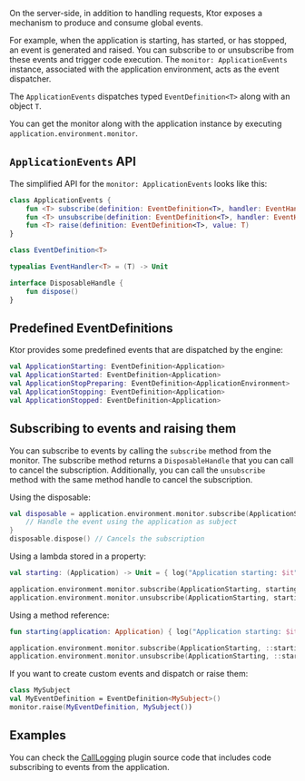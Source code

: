 [//]: # (title: Application monitoring)

<include src="lib.xml" include-id="outdated_warning"/>

On the server-side, in addition to handling requests, Ktor exposes a mechanism to produce and consume global events.

For example, when the application is starting, has started, or has stopped, an event is generated and raised.
You can subscribe to or unsubscribe from these events and trigger code execution.
The `monitor: ApplicationEvents` instance, associated with the application environment, acts as the event dispatcher.

The `ApplicationEvents` dispatches typed `EventDefinition<T>` along with an object `T`.

You can get the monitor along with the application instance by executing `application.environment.monitor`.

## `ApplicationEvents` API

The simplified API for the `monitor: ApplicationEvents` looks like this:

```kotlin
class ApplicationEvents {
    fun <T> subscribe(definition: EventDefinition<T>, handler: EventHandler<T>): DisposableHandle
    fun <T> unsubscribe(definition: EventDefinition<T>, handler: EventHandler<T>)
    fun <T> raise(definition: EventDefinition<T>, value: T)
}

class EventDefinition<T>

typealias EventHandler<T> = (T) -> Unit

interface DisposableHandle {
    fun dispose()
}
```

## Predefined EventDefinitions

Ktor provides some predefined events that are dispatched by the engine:

```kotlin
val ApplicationStarting: EventDefinition<Application>
val ApplicationStarted: EventDefinition<Application>
val ApplicationStopPreparing: EventDefinition<ApplicationEnvironment>
val ApplicationStopping: EventDefinition<Application>
val ApplicationStopped: EventDefinition<Application>
```

## Subscribing to events and raising them

You can subscribe to events by calling the `subscribe` method from the monitor.
The subscribe method returns a `DisposableHandle` that you can call to cancel the subscription.
Additionally, you can call the `unsubscribe` method with the same method handle to cancel the subscription.

Using the disposable:

```kotlin
val disposable = application.environment.monitor.subscribe(ApplicationStarting) { application: Application ->
    // Handle the event using the application as subject
}
disposable.dispose() // Cancels the subscription
```

Using a lambda stored in a property:

```kotlin
val starting: (Application) -> Unit = { log("Application starting: $it") }

application.environment.monitor.subscribe(ApplicationStarting, starting) // subscribe
application.environment.monitor.unsubscribe(ApplicationStarting, starting) // unsubscribe
```

Using a method reference:

```kotlin
fun starting(application: Application) { log("Application starting: $it") }

application.environment.monitor.subscribe(ApplicationStarting, ::starting) // subscribe
application.environment.monitor.unsubscribe(ApplicationStarting, ::starting) // unsubscribe
```

If you want to create custom events and dispatch or raise them:

```kotlin
class MySubject
val MyEventDefinition = EventDefinition<MySubject>()
monitor.raise(MyEventDefinition, MySubject())
```

## Examples

You can check the [CallLogging](https://github.com/ktorio/ktor/blob/33519fd01e6a57467e1b12b1297af84d25ace814/ktor-server/ktor-server-plugins/ktor-server-call-logging/jvm/src/io/ktor/server/plugins/callloging/CallLogging.kt) plugin source code that includes code subscribing to events from the application.